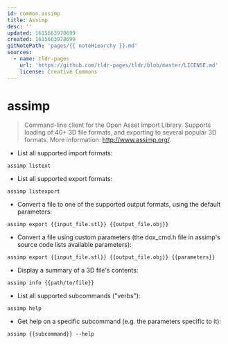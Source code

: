```yaml
---
id: common.assimp
title: Assimp
desc: ''
updated: 1615663978699
created: 1615663978699
gitNotePath: 'pages/{{ noteHiearchy }}.md'
sources:
  - name: tldr-pages
    url: 'https://github.com/tldr-pages/tldr/blob/master/LICENSE.md'
    license: Creative Commons
---
```

# assimp

> Command-line client for the Open Asset Import Library.
> Supports loading of 40+ 3D file formats, and exporting to several popular 3D formats.
> More information: <http://www.assimp.org/>.

- List all supported import formats:

`assimp listext`

- List all supported export formats:

`assimp listexport`

- Convert a file to one of the supported output formats, using the default parameters:

`assimp export {{input_file.stl}} {{output_file.obj}}`

- Convert a file using custom parameters (the dox_cmd.h file in assimp's source code lists available parameters):

`assimp export {{input_file.stl}} {{output_file.obj}} {{parameters}}`

- Display a summary of a 3D file's contents:

`assimp info {{path/to/file}}`

- List all supported subcommands ("verbs"):

`assimp help`

- Get help on a specific subcommand (e.g. the parameters specific to it):

`assimp {{subcommand}} --help`

